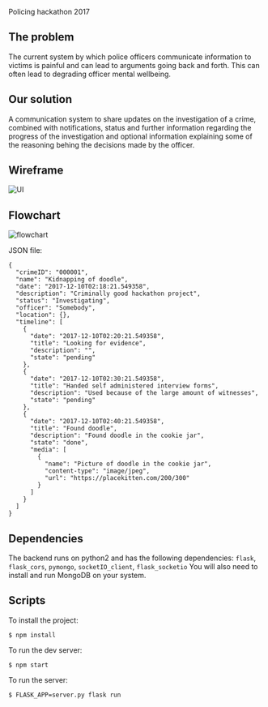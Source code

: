 Policing hackathon 2017

## The problem
The current system by which police officers communicate information to victims is painful and can lead to arguments going back and forth. This can often lead to degrading officer mental wellbeing.

## Our solution
A communication system to share updates on the investigation of a crime, combined with notifications, status and further information regarding the progress of the investigation and optional information explaining some of the reasoning behing the decisions made by the officer.

## Wireframe
![UI](https://i.imgur.com/hwGu6sg.jpg?1)

## Flowchart
![flowchart](https://i.imgur.com/C6IuE51.jpg?1)

JSON file:
```
{
  "crimeID": "000001",
  "name": "Kidnapping of doodle",
  "date": "2017-12-10T02:18:21.549358",
  "description": "Criminally good hackathon project",
  "status": "Investigating",
  "officer": "Somebody",
  "location": {},
  "timeline": [
    {
      "date": "2017-12-10T02:20:21.549358",
      "title": "Looking for evidence",
      "description": "",
      "state": "pending"
    },
    {
      "date": "2017-12-10T02:30:21.549358",
      "title": "Handed self administered interview forms",
      "description": "Used because of the large amount of witnesses",
      "state": "pending"
    },
    {
      "date": "2017-12-10T02:40:21.549358",
      "title": "Found doodle",
      "description": "Found doodle in the cookie jar",
      "state": "done",
      "media": [
        {
          "name": "Picture of doodle in the cookie jar",
          "content-type": "image/jpeg",
          "url": "https://placekitten.com/200/300"
        }
      ]
    }
  ]
}
```

## Dependencies
The backend runs on python2 and has the following dependencies: `flask`, `flask_cors`, `pymongo`, `socketIO_client`, `flask_socketio`
You will also need to install and run MongoDB on your system.

## Scripts
To install the project:
```
$ npm install
```
To run the dev server:
```
$ npm start
```
To run the server:
```
$ FLASK_APP=server.py flask run
```

